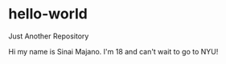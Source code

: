 # hello-world
Just Another Repository

Hi my name is Sinai Majano. I'm 18 and can't wait to go to NYU!
